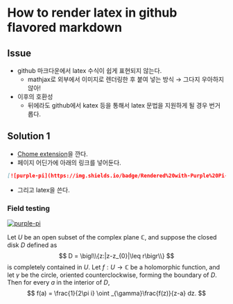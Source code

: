 # How to render latex in github flavored markdown 

## Issue 

+ github 마크다운에서 latex 수식이 쉽게 표현되지 않는다.
  + mathjax로 외부에서 이미지로 렌더링한 후 붙여 넣는 방식 &rarr; 그다지 우아하지 않아! 
+ 이후의 호환성 
  + 뒤에라도 github에서 katex 등을 통해서 latex 문법을 지원하게 될 경우 번거롭다. 

## Solution 1 

+ [Chome extension](https://chrome.google.com/webstore/detail/purple-pi/ingbbliecffofmmokknelnijicfcgolb/related)을 깐다. 
+ 페이지 어딘가에 아래의 링크를 넣어둔다. 

```md
[![purple-pi](https://img.shields.io/badge/Rendered%20with-Purple%20Pi-bd00ff?style=flat-square)](https://github.com/nschloe/purple-pi?activate)
```

+ 그리고 latex을 쓴다. 

### Field testing 

[![purple-pi](https://img.shields.io/badge/Rendered%20with-Purple%20Pi-bd00ff?style=flat-square)](https://github.com/nschloe/purple-pi?activate)

Let $U$ be an open subset of the complex plane $\mathbb{C}$, and suppose the closed
disk $D$ defined as
$$
D = \bigl\\{z:|z-z_{0}|\leq r\bigr\\}
$$
is completely contained in $U$. Let $f: U\to\mathbb{C}$ be a holomorphic function, and
let $\gamma$ be the circle, oriented counterclockwise, forming the boundary of $D$.
Then for every $a$ in the interior of $D$,
$$
f(a) = \frac{1}{2\pi i} \oint _{\gamma}\frac{f(z)}{z-a} dz.
$$
